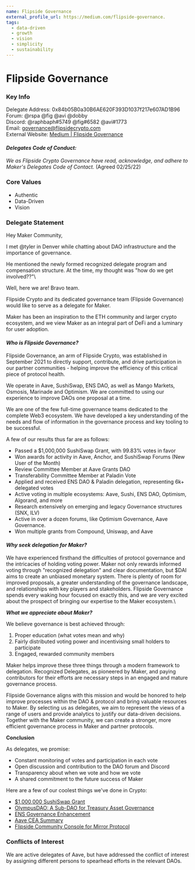 ```yaml
---
name: Flipside Governance
external_profile_url: https://medium.com/flipside-governance. 
tags:
  - data-driven
  - growth
  - vision
  - simplicity
  - sustainability
---
```


# Flipside Governance

### Key Info

Delegate Address: 0x84b05B0a30B6AE620F393D1037f217e607AD1B96       
Forum: @rspa @fig @avi @dobby   
Discord: @raphbaph#5749 @fig#6582 @avi#1773   
Email: [governance@flipsidecrypto.com](mailto:governance@flipsidecrypto.com)   
External Website: [Medium | Flipside Governance](https://medium.com/flipside-governance)   

#### *Delegates Code of Conduct:* 
 *We as Flipside Crypto Governance have read, acknowledge, and adhere to Maker's Delegates Code of Contact.* (Agreed 02/25/22) 

### Core Values

* Authentic 
* Data-Driven
* Vision

### Delegate Statement

Hey Maker Community,

I met @tyler in Denver while chatting about DAO infrastructure and the importance of governance.

He mentioned the newly formed recognized delegate program and compensation structure. At the time, my thought was "how do we get involved??"\

Well, here we are! Bravo team.

Flipside Crypto and its dedicated governance team (Flipside Governance) would like to serve as a delegate for Maker.

Maker has been an inspiration to the ETH community and larger crypto ecosystem, and we view Maker as an integral part of DeFi and a luminary for user adoption.

#### *Who is Flipside Governance?*

Flipside Governance, an arm of Flipside Crypto, was established in September 2021 to directly support, contribute, and drive participation in our partner  communities - helping improve the efficiency of this critical piece of protocol health. 

We operate in Aave, SushiSwap, ENS DAO, as well as Mango Markets, Osmosis, Marinade and Optimism. We are committed to using our experience to improve DAOs one proposal at a time.

We are one of the few full-time governance teams dedicated to the complete Web3 ecosystem. We have developed a key understanding of the needs and flow of information in the governance process and key tooling to be successful.

A few of our results thus far are as follows:
 
* Passed a $1,000,000 SushiSwap Grant, with 99.83% votes in favor
* Won awards for activity in Aave, Anchor, and SushiSwap Forums (New User of the Month)
* Review Committee Member at Aave Grants DAO
* Transferability Committee Member at Paladin Vote
* Applied and received ENS DAO & Paladin delegation, representing 6k+ delegated votes
* Active voting in multiple ecosystems: Aave, Sushi, ENS DAO, Optimism, Algorand, and more
* Research extensively on emerging and legacy Governance structures (SNX, ILV)
* Active in over a dozen forums, like Optimism Governance, Aave Governance.
* Won multiple grants from Compound, Uniswap, and Aave

#### *Why seek delegation for Maker?*

We have experienced firsthand the difficulties of protocol governance and the intricacies of holding voting power. Maker not only rewards informed voting through "recognized delegation" and clear documentation, but $DAI aims to create an unbiased monetary system. There is plenty of room for improved proposals, a greater understanding of the governance landscape, and relationships with key players and stakeholders. Flipside Governance spends every waking hour focused on exactly this, and we are very excited about the prospect of bringing our expertise to the Maker ecosystem.\

***What we appreciate about Maker?***

We believe governance is best achieved through:

1. Proper education (what votes mean and why)
2. Fairly distributed voting power and incentivising small holders to participate
3. Engaged, rewarded community members

Maker helps improve these three things through a modern framework to delegation. Recognized Delegates, as pioneered by Maker, and paying contributors for their efforts are necessary steps in an engaged and mature governance process.

Flipside Governance aligns with this mission and would be honored to help improve processes within the DAO & protocol and bring valuable resources to Maker. By selecting us as delegates, we aim to represent the views of a range of users and provide analytics to justify our data-driven decisions. Together with the Maker community, we can create a stronger, more efficient governance process in Maker and partner protocols.

**Conclusion**

As delegates, we promise:

* Constant monitoring of votes and participation in each vote
* Open discussion and contribution to the DAO forum and Discord
* Transparency about when we vote and how we vote
* A shared commitment to the future success of Maker

Here are a few of our coolest things we've done in Crypto:

* [$1,000,000 SushiSwap Grant](https://forum.sushi.com/t/updated-proposal-community-enabled-analytics-for-sushi/6127)
* [OlympusDAO: A Sub-DAO for Treasury Asset Governance](https://forum.olympusdao.finance/d/791-a-sub-dao-for-olympusdao-treasury-asset-governance)
* [ENS Governance Enhancement](https://discuss.ens.domains/t/rfc-ens-governance-enhancements-flipside-crypto/11100)
* [Aave CEA Summary](https://governance.aave.com/t/flipside-crypto-cea-grant-overview/7073?u=fig)
* [Flipside Community Console for Mirror Protocol](https://forum.mirror.finance/t/proposal-flipside-community-console-for-mirror-protocol/354)


### Conflicts of Interest

We are active delegates of Aave, but have addressed the conflict of interest by assigning different persons to spearhead efforts in the relevant DAOs.
